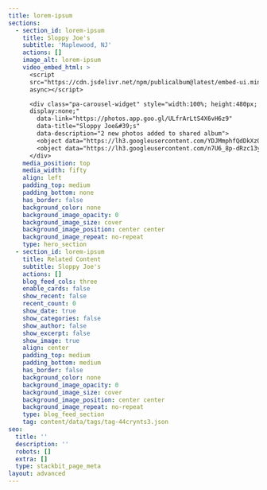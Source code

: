 ```yaml
---
title: lorem-ipsum
sections:
  - section_id: lorem-ipsum
    title: Sloppy Joe's
    subtitle: 'Maplewood, NJ'
    actions: []
    image_alt: lorem-ipsum
    video_embed_html: >
      <script
      src="https://cdn.jsdelivr.net/npm/publicalbum@latest/embed-ui.min.js"
      async></script>

      <div class="pa-carousel-widget" style="width:100%; height:480px;
      display:none;"
        data-link="https://photos.app.goo.gl/ULfrArLtS4X6vH6z9"
        data-title="Sloppy Joe&#39;s"
        data-description="2 new photos added to shared album">
        <object data="https://lh3.googleusercontent.com/YDJMmphfQdDkXz0qn6f_LlXrcZ0pMfaBauZcapVyKJe-L2VuHLNa7u7Hww0aeAknP4gA25Ti0uUnoTfwgrrnTlk-Qu6QNOFnLjRbpJaVR5-hNeegCYpudNyyo8i_DrB7gSnwyYeH=w1920-h1080"></object>
        <object data="https://lh3.googleusercontent.com/n7U6_8p-dRzc13yg5uE6i_u_5X1YAOY5oVWzP1I_wVeGHDgWgRwzRV-PXV12u5HMo21HR5q37dgM0mT3caxWLF3itNrJn_-z2-2BYWkVq4ddorjhjT5TSb_KN8hGs_iCXvGopwiG=w1920-h1080"></object>
      </div>
    media_position: top
    media_width: fifty
    align: left
    padding_top: medium
    padding_bottom: none
    has_border: false
    background_color: none
    background_image_opacity: 0
    background_image_size: cover
    background_image_position: center center
    background_image_repeat: no-repeat
    type: hero_section
  - section_id: lorem-ipsum
    title: Related Content
    subtitle: Sloppy Joe's
    actions: []
    blog_feed_cols: three
    enable_cards: false
    show_recent: false
    recent_count: 0
    show_date: true
    show_categories: false
    show_author: false
    show_excerpt: false
    show_image: true
    align: center
    padding_top: medium
    padding_bottom: medium
    has_border: false
    background_color: none
    background_image_opacity: 0
    background_image_size: cover
    background_image_position: center center
    background_image_repeat: no-repeat
    type: blog_feed_section
    tag: content/data/tags/tag-44crynts3.json
seo:
  title: ''
  description: ''
  robots: []
  extra: []
  type: stackbit_page_meta
layout: advanced
---
```

